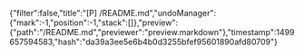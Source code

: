 {"filter":false,"title":"[P] /README.md","undoManager":{"mark":-1,"position":-1,"stack":[]},"preview":{"path":"/README.md","previewer":"preview.markdown"},"timestamp":1499657594583,"hash":"da39a3ee5e6b4b0d3255bfef95601890afd80709"}